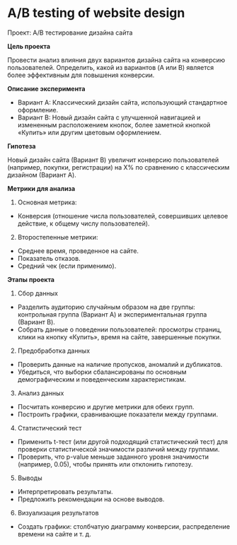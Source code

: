 # A/B testing of website design

Проект: A/B тестирование дизайна сайта

**Цель проекта**

Провести анализ влияния двух вариантов дизайна сайта на конверсию пользователей. Определить, какой из вариантов (A или B) является более эффективным для повышения конверсии.

**Описание эксперимента**

- Вариант A: Классический дизайн сайта, использующий стандартное оформление. 
- Вариант B: Новый дизайн сайта с улучшенной навигацией и измененным расположением кнопок, более заметной кнопкой «Купить» или другим цветовым оформлением.

**Гипотеза**

Новый дизайн сайта (Вариант B) увеличит конверсию пользователей (например, покупки, регистрации) на X% по сравнению с классическим дизайном (Вариант A).

**Метрики для анализа**

1. Основная метрика:
  - Конверсия (отношение числа пользователей, совершивших целевое действие, к общему числу пользователей).
2. Второстепенные метрики:
  - Среднее время, проведенное на сайте.
  - Показатель отказов.
  - Средний чек (если применимо).

**Этапы проекта**

1. Сбор данных
 - Разделить аудиторию случайным образом на две группы: контрольная группа (Вариант A) и экспериментальная группа (Вариант B).
 - Собрать данные о поведении пользователей: просмотры страниц, клики на кнопку «Купить», время на сайте, завершенные покупки.

2. Предобработка данных
 - Проверить данные на наличие пропусков, аномалий и дубликатов.
 - Убедиться, что выборки сбалансированы по основным демографическим и поведенческим характеристикам.

3. Анализ данных
 - Посчитать конверсию и другие метрики для обеих групп.
 - Построить графики, сравнивающие показатели между группами.

4. Статистический тест
 - Применить t-тест (или другой подходящий статистический тест) для проверки статистической значимости различий между группами.
 - Проверить, что p-value меньше заданного уровня значимости (например, 0.05), чтобы принять или отклонить гипотезу.

5. Выводы
 - Интерпретировать результаты.
 - Предложить рекомендации на основе выводов.

6. Визуализация результатов
 - Создать графики: столбчатую диаграмму конверсии, распределение времени на сайте и т. д.
